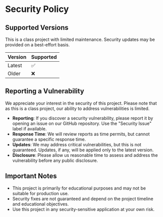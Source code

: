 # Security Policy

## Supported Versions

This is a class project with limited maintenance. Security updates may be provided on a best-effort basis.

| Version | Supported          |
| ------- | ------------------ |
| Latest  | :white_check_mark: |
| Older   | :x:                |

## Reporting a Vulnerability

We appreciate your interest in the security of this project. Please note that as this is a class project, our ability to address vulnerabilities is limited.

- **Reporting**: If you discover a security vulnerability, please report it by opening an issue on our GitHub repository. Use the "Security Issue" label if available.
- **Response Time**: We will review reports as time permits, but cannot guarantee a specific response time.
- **Updates**: We may address critical vulnerabilities, but this is not guaranteed. Updates, if any, will be applied only to the latest version.
- **Disclosure**: Please allow us reasonable time to assess and address the vulnerability before any public disclosure.

## Important Notes

- This project is primarily for educational purposes and may not be suitable for production use.
- Security fixes are not guaranteed and depend on the project timeline and educational objectives.
- Use this project in any security-sensitive application at your own risk.
